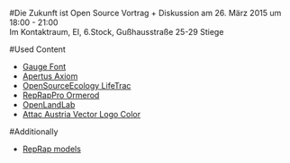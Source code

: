 #Die Zukunft ist Open Source
Vortrag + Diskussion am 26. März 2015 um 18:00 - 21:00   
Im Kontaktraum, EI, 6.Stock, Gußhausstraße 25-29 Stiege   


#Used Content
- [Gauge Font](http://openfontlibrary.org/font/gauge)
- [Apertus Axiom](https://apertus.org/alpha_prototype)
- [OpenSourceEcology LifeTrac](http://opensourceecology.org/wiki/LifeTrac_III)
- [RepRapPro Ormerod](https://www.flickr.com/photos/creative_tools/14625051543/in/photolist-naMRm6-nY83xK-ohndi6-nY72aY-nY7asR-arDijp-arFY6h-arDiHB-arFYWy-arDiSe-arFYLw-arDfek-arFXZL-arFZ5L-arDhHH-arFYE1-arFYtA-8Y8Bme-7m3mAw-7mx4jf-nY72AY-nY6Q5d-o9Av6b-qsmjgZ-qJLu5R-ofiFkk-nY82ZR-ofAq5R-ofxoqw-nY83aR-ofAqnz-nY6PGQ-nY6PZd-nY72jf-nY6Q2s-7TSbKk-ofpEMe-pWPtvV-pEr8cw-p163GT-pWPtya-pUHTrA-pWDHkz-pEu9au-pEoQTe-dq1EYm-cyUSHG-azKbfA-p13G5W-pEu9g1)
- [OpenLandLab](http://openlandlab.org:8080/)
- [Attac Austria Vector Logo Color](http://www.attac.at/fileadmin/user_upload/intern_download/logos/logodownloads/04_print4c_freiUrl.eps)

#Additionally
- [RepRap models](/http://reprap.org/wiki/RepRap_Option)
